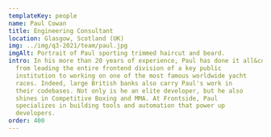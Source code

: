 ```yaml
---
templateKey: people
name: Paul Cowan
title: Engineering Consultant
location: Glasgow, Scotland (UK)
img: ../img/q3-2021/team/paul.jpg
imgAlt: Portrait of Paul sporting trimmed haircut and beard.
intro: In his more than 20 years of experience, Paul has done it all&colon;
  from leading the entire frontend division of a key public
  institution to working on one of the most famous worldwide yacht
  races. Indeed, large British banks also carry Paul's work in
  their codebases. Not only is he an elite developer, but he also
  shines in Competitive Boxing and MMA. At Frontside, Paul
  specializes in building tools and automation that power up
  developers.
order: 400
---
```

